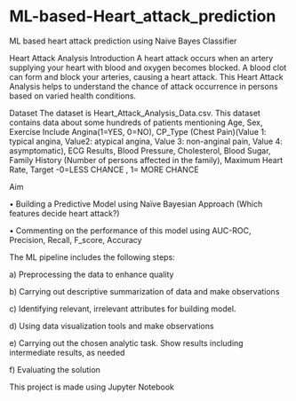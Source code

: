 # ML-based-Heart_attack_prediction
ML based heart attack prediction using Naive Bayes Classifier

Heart Attack Analysis
Introduction
A heart attack occurs when an artery supplying your heart with blood and oxygen becomes blocked. A blood clot can form and block your arteries, causing a heart attack. This Heart Attack Analysis helps to understand the chance of attack occurrence in persons based on varied health conditions.

Dataset
The dataset is Heart_Attack_Analysis_Data.csv. 
This dataset contains data about some hundreds of patients mentioning Age, Sex, Exercise Include Angina(1=YES, 0=NO), CP_Type (Chest Pain)(Value 1: typical angina, Value2: atypical angina, Value 3: non-anginal pain, Value 4: asymptomatic), ECG Results, Blood Pressure, Cholesterol, Blood Sugar, Family History (Number of persons affected in the family), Maximum Heart Rate, Target -0=LESS CHANCE , 1= MORE CHANCE

Aim 

•	Building a Predictive Model using Naïve Bayesian Approach (Which features decide heart attack?)

•	Commenting on the performance of this model using AUC-ROC, Precision, Recall, F_score, Accuracy

The ML pipeline includes the following steps:

a)	Preprocessing the data to enhance quality

b)	Carrying out descriptive summarization of data and make observations

c)	Identifying relevant, irrelevant attributes for building model. 

d)	Using data visualization tools and make observations

e)	Carrying out the chosen analytic task. Show results including intermediate results, as needed

f)	Evaluating the solution


This project is made using Jupyter Notebook
